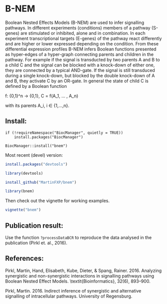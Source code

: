 # B-NEM

Boolean Nested Effects Models (B-NEM) are used to infer signalling
pathways. In different experiments (conditions) members of a pathway
(S-genes) are stimulated or inhibited, alone and in combination. In
each experiment transcriptional targets (E-genes) of the pathway react
differently and are higher or lower expressed depending on the
condition. From these differential expression profiles B-NEM infers Boolean
functions presented as hyper-edges of a hyper-graph connecting parents
and children in the pathway. For example if the signal is transducted
by two parents A and B to a child C and the signal can be blocked with
a knock-down of either one, they are connected by a typical
AND-gate. If the signal is still transduced during a single
knock-down, but blocked by the double knock-down of A and B, they
activate C by an OR-gate. In general the state of child C is defined
by a Boolean function

f: {0,1}^n -> {0,1}, C = f(A_1, ... , A_n)

with its parents A_i, i ∈ {1,...,n}.


Install:
--------

```{r}
if (!requireNamespace("BiocManager", quietly = TRUE))
    install.packages("BiocManager")

BiocManager::install("bnem")
```

Most recent (devel) version:

```r
install.packages("devtools")

library(devtools)

install_github("MartinFXP/bnem")

library(bnem)
```

Then check out the vignette for working examples.

```r
vignette("bnem")
```

Publication result:
-------------------

Use the function ```?processDataBCR``` to reproduce the data analysed in 
the publication (Pirkl et. al., 2016).
 
References:
-----------
 
Pirkl, Martin, Hand, Elisabeth, Kube, Dieter, & Spang,
Rainer. 2016. Analyzing synergistic and non-synergistic interactions
in signalling pathways using Boolean Nested Effect
Models. \textit{Bioinformatics}, 32(6), 893–900.

Pirkl, Martin. 2016. Indirect inference of synergistic and
alternative signalling of intracellular pathways. University of
Regensburg.
